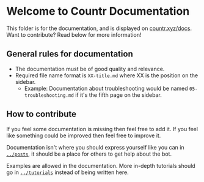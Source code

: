 # Welcome to Countr Documentation

This folder is for the documentation, and is displayed on [countr.xyz/docs](https://countr.xyz/docs). Want to contribute? Read below for more information!

## General rules for documentation

* The documentation must be of good quality and relevance.
* Required file name format is `XX-title.md` where XX is the position on the sidebar.
  * Example: Documentation about troubleshooting would be named `05-troubleshooting.md` if it's the fifth page on the sidebar.

## How to contribute

If you feel some documentation is missing then feel free to add it. If you feel like something could be improved then feel free to improve it.

Documentation isn't where you should express yourself like you can in [`../posts`](../posts/), it should be a place for others to get help about the bot.

Examples are allowed in the documentation. More in-depth tutorials should go in [`../tutorials`](../tutorials/) instead of being written here.